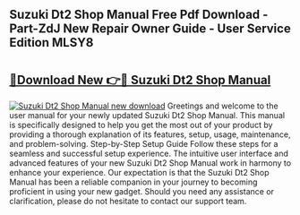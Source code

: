 ## Suzuki Dt2 Shop Manual Free Pdf Download - Part-ZdJ New Repair Owner Guide - User Service Edition MLSY8

# <h2><a href="http://bc52593.oget.top/?id=Suzuki+Dt2+Shop+Manual">🔗Download New 👉🔴 Suzuki Dt2 Shop Manual</a></h2>

[![Suzuki Dt2 Shop Manual new download](https://i.imgur.com/5g1atiW.png)](http://bc52593.oget.top/?id=Suzuki+Dt2+Shop+Manual)
Greetings and welcome to the user manual for your newly updated Suzuki Dt2 Shop Manual. This manual is specifically designed to help you get the most out of your product by providing a thorough explanation of its features, setup, usage, maintenance, and problem-solving. Step-by-Step Setup Guide Follow these steps for a seamless and successful setup experience. The intuitive user interface and advanced features of your new Suzuki Dt2 Shop Manual work in harmony to enhance your experience. Our expectation is that the Suzuki Dt2 Shop Manual has been a reliable companion in your journey to becoming proficient in using your new gadget. Should you need any assistance or clarification, please do not hesitate to contact our support team.
